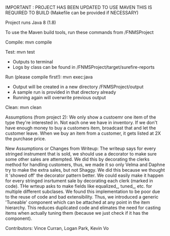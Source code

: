 IMPORTANT : PROJECT HAS BEEN UPDATED TO USE MAVEN
THIS IS REQUIRED TO BUILD (Makefile can be provided if NECESSARY)

Project runs Java 8 (1.8)

To use the Maven build tools, run these commands from /FNMSProject

Compile:
mvn compile

Test:
mvn test

* Outputs to terminal
* Logs by class can be found in /FNMSProject/target/surefire-reports

Run (please compile first!):
mvn exec:java

* Output will be created in a new directory /FNMSProject/output
* A sample run is provided in that directory already
* Running again will overwrite previous output

Clean:
mvn clean

Assumptions (from project 2):
We only show a custoemr one item of the type they're interested in. Not each one we have in inventory.
If we don't have enough money to buy a customers item, broadcast that and let the customer leave.
When we buy an item from a customer, it gets listed at 2X the purchase price.

New Assumptions or Changes from Writeup:
The writeup says for every stringed instrument that is sold, we should use a decorator to make sure some other sales are attempted. We did this by decorating the clerks method for handling customers, thus, we made it so only Velma and Daphne try to make the extra sales, but not Shaggy. We did this because we thought it 'showed off' the decorator pattern better. We could easily make it happen for every stringed insrtument sale by decorating each clerk (marked in code).
THe wrteup asks to make fields like equalized_, tuned_, etc. for multiple different subclases. We found this implementation to be poor due to the reuse of code and bad extensibility. Thus, we introduced a generic 'Tuneable' component which can be attached at any point in the item hierarchy. This reduces duplicated code and elimates the need for casting items when actually tuning them (because we just check if it has the component). 

Contributors:
Vince Curran, Logan Park, Kevin Vo
